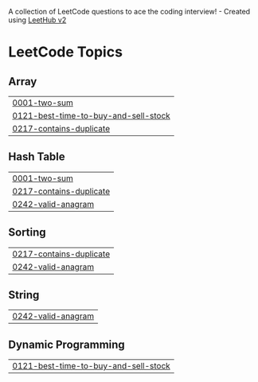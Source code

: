 A collection of LeetCode questions to ace the coding interview! - Created using [LeetHub v2](https://github.com/arunbhardwaj/LeetHub-2.0)
<!---LeetCode Topics Start-->
# LeetCode Topics
## Array
|  |
| ------- |
| [0001-two-sum](https://github.com/geethika1129/Leetcode/tree/master/0001-two-sum) |
| [0121-best-time-to-buy-and-sell-stock](https://github.com/geethika1129/Leetcode/tree/master/0121-best-time-to-buy-and-sell-stock) |
| [0217-contains-duplicate](https://github.com/geethika1129/Leetcode/tree/master/0217-contains-duplicate) |
## Hash Table
|  |
| ------- |
| [0001-two-sum](https://github.com/geethika1129/Leetcode/tree/master/0001-two-sum) |
| [0217-contains-duplicate](https://github.com/geethika1129/Leetcode/tree/master/0217-contains-duplicate) |
| [0242-valid-anagram](https://github.com/geethika1129/Leetcode/tree/master/0242-valid-anagram) |
## Sorting
|  |
| ------- |
| [0217-contains-duplicate](https://github.com/geethika1129/Leetcode/tree/master/0217-contains-duplicate) |
| [0242-valid-anagram](https://github.com/geethika1129/Leetcode/tree/master/0242-valid-anagram) |
## String
|  |
| ------- |
| [0242-valid-anagram](https://github.com/geethika1129/Leetcode/tree/master/0242-valid-anagram) |
## Dynamic Programming
|  |
| ------- |
| [0121-best-time-to-buy-and-sell-stock](https://github.com/geethika1129/Leetcode/tree/master/0121-best-time-to-buy-and-sell-stock) |
<!---LeetCode Topics End-->